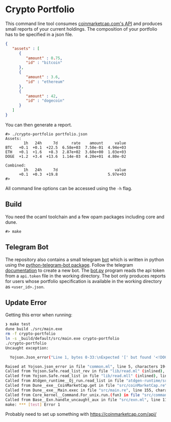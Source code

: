 # Crypto Portfolio

This command line tool consumes [coinmarketcap.com's API][cmc] and
produces small reports of your current holdings. The composition of your
portfolio has to be specified in a json file.

[cmc]:https://coinmarketcap.com/api/

```json
{
   "assets" : [
      {
         "amount" : 0.75,
         "id" : "bitcoin"
      },
      {
         "amount" : 3.6,
         "id" : "ethereum"
      },
      {
         "amount" : 42,
         "id" : "dogecoin"
      }
   ]
}
```

You can then generate a report.

```
#> ./crypto-portfolio portfolio.json
Assets:
        1h   24h     7d      rate    amount     value
BTC   +0.1  +0.1  +22.5  6.58e+03  7.50e-01  4.94e+03
ETH   +0.1  +1.6   +8.3  2.87e+02  3.60e+00  1.03e+03
DOGE  +1.2  +3.4  +13.6  1.14e-03  4.20e+01  4.80e-02

Combined:
        1h   24h     7d                         value
      +0.1  +0.3  +19.8                      5.97e+03
#>
```

All command line options can be accessed using the `-h` flag.

## Build

You need the ocaml toolchain and a few opam packages including core and
dune.

```
#> make
```

## Telegram Bot

The repository also contains a small telegram [bot](bot/bot.py) which is
written in python using the [python-telegram-bot package][pbot]. Follow
the telegram [documentation][tdoc] to create a new bot. The
[bot.py](bot/bot.py) program reads the api token from a `api.token` file
in the working directory. The bot only produces reports for users whose
portfolio specification is available in the working directory as
`<user_id>.json`.

[pbot]: https://python-telegram-bot.readthedocs.io/en/stable/
[tdoc]: https://core.telegram.org/bots

## Update Error

Getting this error when running:

```sh
❯ make test
dune build ./src/main.exe
rm -f crypto-portfolio
ln -s _build/default/src/main.exe crypto-portfolio
./crypto-portfolio
Uncaught exception:

  Yojson.Json_error("Line 1, bytes 0-33:\nExpected '[' but found '<!DOCTYPE HTML>\n<html lang=\"en-US'")

Raised at Yojson.json_error in file "common.ml", line 5, characters 19-39
Called from Yojson.Safe.read_list_rev in file "lib/read.ml" (inlined), line 2041, characters 3-55
Called from Yojson.Safe.read_list in file "lib/read.mll" (inlined), line 1071, characters 13-47
Called from Atdgen_runtime__Oj_run.read_list in file "atdgen-runtime/src/oj_run.ml", line 161, characters 2-38
Called from Dune__exe__CoinMarketCap.get in file "src/coinMarketCap.re", line 30, characters 4-222
Called from Dune__exe__Main.exec in file "src/main.re", line 155, characters 27-48
Called from Core_kernel__Command.For_unix.run.(fun) in file "src/command.ml", line 2453, characters 8-238
Called from Base__Exn.handle_uncaught_aux in file "src/exn.ml", line 111, characters 6-10
make: *** [test] Error 1
```

Probably need to set up something with https://coinmarketcap.com/api/
